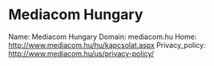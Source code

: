 
# Mediacom Hungary

Name: Mediacom Hungary
Domain: mediacom.hu
Home: http://www.mediacom.hu/hu/kapcsolat.aspx
Privacy_policy: http://www.mediacom.hu/us/privacy-policy/
